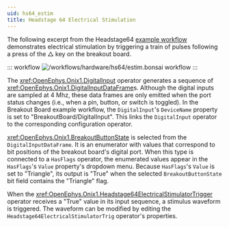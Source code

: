 ```yaml
---
uid: hs64_estim
title: Headstage 64 Electrical Stimulation
---
```


The following excerpt from the Headstage64 [example workflow](xref:hs64_workflow) demonstrates electrical stimulation by
triggering a train of pulses following a press of the △ key on the breakout board.

::: workflow
![/workflows/hardware/hs64/estim.bonsai workflow](../../../workflows/hardware/hs64/estim.bonsai)
:::

The <xref:OpenEphys.Onix1.DigitalInput> operator generates a sequence of <xref:OpenEphys.Onix1.DigitalInputDataFrame>s.
Although the digital inputs are sampled at 4 Mhz, these data frames are only emitted when the port status changes (i.e.,
when a pin, button, or switch is toggled). In the Breakout Board example workflow, the `DigitalInput`'s `DeviceName`
property is set to "BreakoutBoard/DigitalInput". This links the `DigitalInput` operator to the corresponding
configuration operator. 

<xref:OpenEphys.Onix1.BreakoutButtonState> is selected from the `DigitalInputDataFrame`. It is an enumerator with values
that correspond to bit positions of the breakout board's digital port. When this type is connected to a `HasFlags`
operator, the enumerated values appear in the `HasFlags`'s `Value` property's dropdown menu. Because `HasFlags`'s
`Value` is set to "Triangle", its output is "True" when the selected `BreakoutButtonState` bit field contains the
"Triangle" flag.

When the <xref:OpenEphys.Onix1.Headstage64ElectricalStimulatorTrigger> operator receives a "True" value in its input
sequence, a stimulus waveform is triggered. The waveform can be modified by editing the
`Headstage64ElectricalStimulatorTrig` operator's properties.